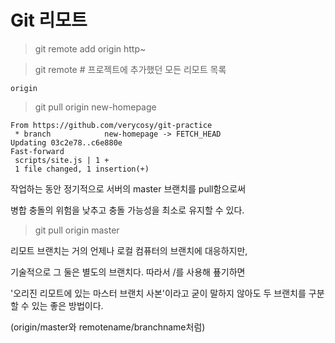 # Git 리모트

> git remote add origin http~

> git remote # 프로젝트에 추가했던 모든 리모트 목록
```
origin
```

> git pull origin new-homepage
```
From https://github.com/verycosy/git-practice
 * branch            new-homepage -> FETCH_HEAD
Updating 03c2e78..c6e880e
Fast-forward
 scripts/site.js | 1 +
 1 file changed, 1 insertion(+)
 ```

 작업하는 동안 정기적으로 서버의 master 브랜치를 pull함으로써

 병합 충돌의 위험을 낮추고 충돌 가능성을 최소로 유지할 수 있다.

 > git pull origin master

 리모트 브랜치는 거의 언제나 로컬 컴퓨터의 브랜치에 대응하지만,

 기술적으로 그 둘은 별도의 브랜치다. 따라서 /를 사용해 푶기하면

 '오리진 리모트에 있는 마스터 브랜치 사본'이라고 굳이 말하지 않아도 두 브랜치를 구분할 수 있는 좋은 방법이다.

 (origin/master와 remotename/branchname처럼)